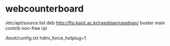 # webcounterboard

/etc/apt/source.list
deb http://ftp.kaist.ac.kr/raspbian/raspbian/ buster main contrib non-free rpi

/boot/config.txt
hdmi_force_hotplug=1
